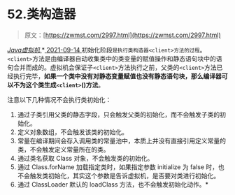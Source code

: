 <!--yml
category: 未分类
date: 0001-01-01 00:00:00
--->

# 52.类构造器

> 原文：[https://zwmst.com/2997.html](https://zwmst.com/2997.html)

   [ *Java虚拟机* ](https://zwmst.com/java%e8%99%9a%e6%8b%9f%e6%9c%ba)*[ <time datetime="2021-09-14T23:29:49+08:00"> 2021-09-14 </time> ](https://zwmst.com/2997.html)  初始化阶段`是执行类构造器<client>方法的过程`。`<client>`方法是由编译器自动收集类中的类变量的赋值操作和静态语句块中的语句合并而成的。虚拟机会保证子`<client>`方法执行之前，父类的`<client>`方法已经执行完毕，**如果一个类中没有对静态变量赋值也没有静态语句块，那么编译器可以不为这个类生成`<client>`()方法**。

注意以下几种情况不会执行类初始化：

1.  通过子类引用父类的静态字段，只会触发父类的初始化，而不会触发子类的初始化。
2.  定义对象数组，不会触发该类的初始化。
3.  常量在编译期间会存入调用类的常量池中，本质上并没有直接引用定义常量的类，不会触发定义常量所在的类。
4.  通过类名获取 Class 对象，不会触发类的初始化。
5.  通过 Class.forName 加载指定类时，如果指定参数 initialize 为 false 时，也不会触发类初始化，其实这个参数是告诉虚拟机，是否要对类进行初始化。
6.  通过 ClassLoader 默认的 loadClass 方法，也不会触发初始化动作。*
